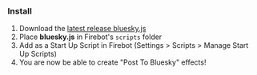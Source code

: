 ### Install
1. Download the [latest release bluesky.js](https://github.com/ebiggz/firebot-script-bluesky/releases)
2. Place **bluesky.js** in Firebot's `scripts` folder
3. Add as a Start Up Script in Firebot (Settings > Scripts > Manage Start Up Scripts)
4. You are now be able to create "Post To Bluesky" effects!